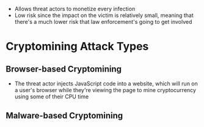 
* Allows threat actors to monetize every infection
* Low risk since the impact on the victim is relatively small, meaning that there's a much lower risk that law enforcement's going to get involved

# Cryptomining Attack Types

## Browser-based Cryptomining

* The threat actor injects JavaScript code into a website, which will run on a user's browser while they're viewing the page to mine cryptocurrency using some of their CPU time

## Malware-based Cryptomining  
